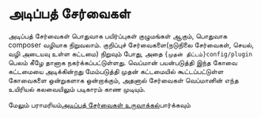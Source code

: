 # அடிப்பத் சேர்வைகள்

அடிப்பத் சேர்வைகள் பொதுவாக பயிர்ப்புகள் குழுமங்கள் ஆகும், பொதுவாக composer வழியாக நிறுவலாம். குறிப்புச் சேர்வைகளை(நடுநிலை சேர்வைகள், செயல், வழி அடையவு உள்ள கட்டமை) நிறுவும் போது, அதை `{முதன் திட்டம்}config/plugin` பெலம் கீழே தானாக நகர்க்கப்பட்டுள்ளது. வெப்மான் பயன்படுத்தி இந்த கோவை கட்டமையை அடிக்கின்றது மேம்படுத்தி முதன் கட்டமையில் கூட்டப்பட்டுள்ள கோவைகளை ஒன்றுகளாக ஒன்றாக்கும், அதனால் சேர்வைகள் வெப்மானின் எந்த உயிரியல் கலவையிலும் படிகாரம் காண முடியும்.

மேலும் பராமரியம்[அடிப்பத் சேர்வைகள் உருவாக்கல்](create.md)பார்க்கவும்

